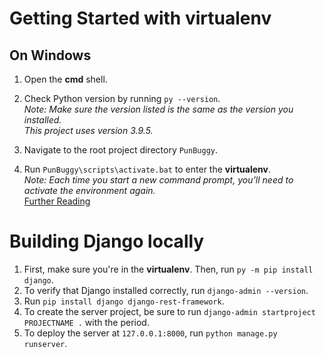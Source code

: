 # Getting Started with virtualenv

## On Windows
1. Open the **cmd** shell.
2. Check Python version by running `py --version`.<br>
*Note: Make sure the version listed is the same as the version you installed.<br>
This project uses version 3.9.5.*

3. Navigate to the root project directory `PunBuggy`.
4. Run `PunBuggy\scripts\activate.bat` to enter the **virtualenv**.<br>
*Note: Each time you start a new command prompt, you’ll need to activate the environment again.*<br>
[Further Reading](https://dev.to/koladev/build-a-crud-application-using-django-and-react-5389)

# Building Django locally
1. First, make sure you're in the **virtualenv**. Then, run `py -m pip install django`.
2. To verify that Django installed correctly, run `django-admin --version`.
3. Run `pip install django django-rest-framework`.
4. To create the server project, be sure to run `django-admin startproject PROJECTNAME .` with the period.
5. To deploy the server at `127.0.0.1:8000`, run `python manage.py runserver`.
